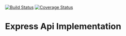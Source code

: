 [![Build Status](https://travis-ci.org/dukenicols/node-api.svg?branch=master)](https://travis-ci.org/dukenicols/node-api)
[![Coverage Status](https://coveralls.io/repos/github/dukenicols/node-api/badge.svg?branch=master)](https://coveralls.io/github/dukenicols/node-api?branch=master)
# Express Api Implementation
